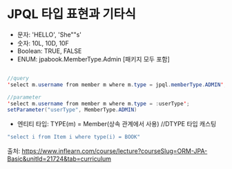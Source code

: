 # JPQL 타입 표현과 기타식

- 문자: 'HELLO', 'She""s'
- 숫자: 10L, 10D, 10F
- Boolean: TRUE, FALSE
- ENUM: jpabook.MemberType.Admin [패키지 모두 포함]

```java

//query
'select m.username from member m where m.type = jpql.memberType.ADMIN';

//parameter
'select m.username from member m where m.type = :userType';
setParameter("userType", MemberType.ADMIN)
```

- 엔티티 타입: TYPE(m) = Member(상속 관계에서 사용) //DTYPE 타입 캐스팅

```java
"select i from Item i where type(i) = BOOK"
```

출처: https://www.inflearn.com/course/lecture?courseSlug=ORM-JPA-Basic&unitId=21724&tab=curriculum
